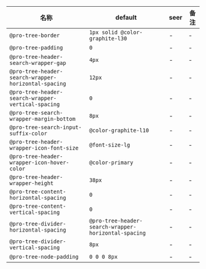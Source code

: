 | 名称 | default | seer | 备注 |
| --- | --- | --- | --- |
| `@pro-tree-border` | `1px solid @color-graphite-l30` | - | - |
| `@pro-tree-padding` | `0` | - | - |
| `@pro-tree-header-search-wrapper-gap` | `4px` | - | - |
| `@pro-tree-header-search-wrapper-horizontal-spacing` | `12px` | - | - |
| `@pro-tree-header-search-wrapper-vertical-spacing` | `0` | - | - |
| `@pro-tree-search-wrapper-margin-bottom` | `8px` | - | - |
| `@pro-tree-search-input-suffix-color` | `@color-graphite-l10` | - | - |
| `@pro-tree-header-wrapper-icon-font-size` | `@font-size-lg` | - | - |
| `@pro-tree-header-wrapper-icon-hover-color` | `@color-primary` | - | - |
| `@pro-tree-header-wrapper-height` | `38px` | - | - |
| `@pro-tree-content-horizontal-spacing` | `0` | - | - |
| `@pro-tree-content-vertical-spacing` | `0` | - | - |
| `@pro-tree-divider-horizontal-spacing` | `@pro-tree-header-search-wrapper-horizontal-spacing` | - | - |
| `@pro-tree-divider-vertical-spacing` | `8px` | - | - |
| `@pro-tree-node-padding` | `0 0 0 8px` | - | - |
